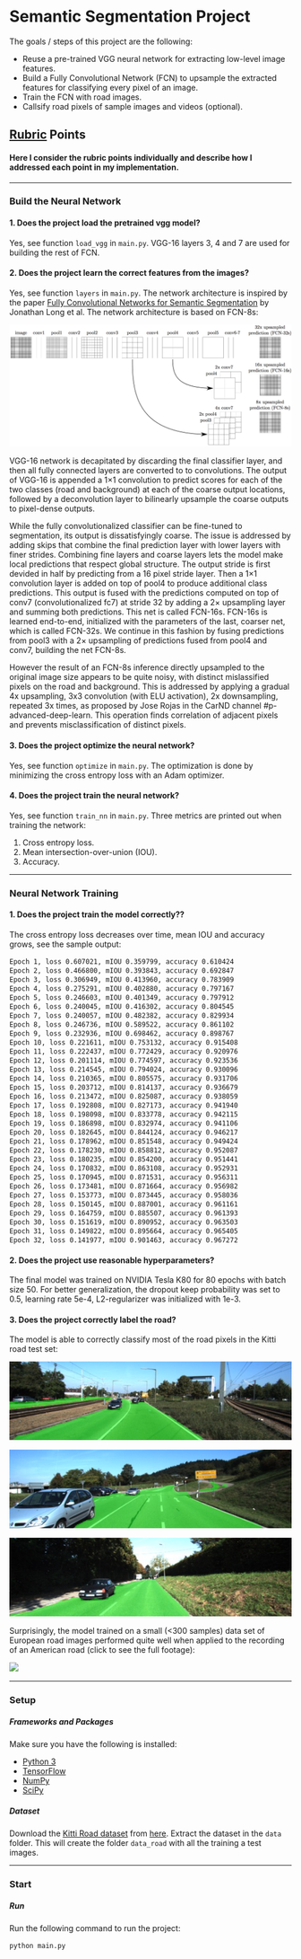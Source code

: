 # Semantic Segmentation Project
The goals / steps of this project are the following:

* Reuse a pre-trained VGG neural network for extracting low-level image features.
* Build a Fully Convolutional Network (FCN) to upsample the extracted features for classifying every pixel of an image.
* Train the FCN with road images.
* Callsify road pixels of sample images and videos (optional).

## [Rubric](https://review.udacity.com/#!/rubrics/989/view) Points
#### Here I consider the rubric points individually and describe how I addressed each point in my implementation.  

---
### Build the Neural Network

#### 1. Does the project load the pretrained vgg model?

Yes, see function `load_vgg` in `main.py`. VGG-16 layers 3, 4 and 7 are used for building the rest of FCN.

#### 2. Does the project learn the correct features from the images?

Yes, see function `layers` in `main.py`. The network architecture is inspired by the paper [Fully Convolutional Networks for Semantic Segmentation](https://people.eecs.berkeley.edu/~jonlong/long_shelhamer_fcn.pdf) by Jonathan Long et al. The network architecture is based on FCN-8s:
<p align="center"><img src="img/fcn-8.png" alt="FCN-8s"/></p>

VGG-16 network is decapitated by discarding the final classifier layer, and then all fully connected layers are converted to to convolutions. The output of VGG-16 is appended a 1×1 convolution to predict scores for each of the two classes (road and background) at each of the coarse output locations, followed by a deconvolution layer to bilinearly upsample the coarse outputs to pixel-dense outputs.

While the fully convolutionalized classifier can be fine-tuned to segmentation, its output is dissatisfyingly coarse. The issue is addressed by adding skips that combine the final prediction layer with lower layers with finer strides. Combining fine layers and coarse layers lets the model make local predictions that respect global structure. The output stride is first devided in half by predicting from a 16 pixel stride layer. Then a 1×1 convolution layer is added on top of pool4 to produce additional class predictions. This output is fused with the predictions computed on top of conv7 (convolutionalized fc7) at stride 32 by adding a 2× upsampling layer and summing both predictions. This net is called FCN-16s. FCN-16s is learned end-to-end, initialized with the parameters of the last, coarser net, which is called FCN-32s. We continue in this fashion by fusing predictions from pool3 with a 2× upsampling of predictions fused from pool4 and conv7, building the net FCN-8s.

However the result of an FCN-8s inference directly upsampled to the original image size appears to be quite noisy, with distinct mislassified pixels on the road and background. This is addressed by applying a gradual 4x upsampling, 3x3 convolution (with ELU activation), 2x downsampling, repeated 3x times, as proposed by Jose Rojas in the CarND channel #p-advanced-deep-learn. This operation finds correlation of adjacent pixels and prevents misclassification of distinct pixels.

#### 3. Does the project optimize the neural network?

Yes, see function `optimize` in `main.py`. The optimization is done by minimizing the cross entropy loss with an Adam optimizer.

#### 4. Does the project train the neural network?

Yes, see function `train_nn` in `main.py`. Three metrics are printed out when training the network:
1. Cross entropy loss.
2. Mean intersection-over-union (IOU).
3. Accuracy.

---
### Neural Network Training

#### 1. Does the project train the model correctly??

The cross entropy loss decreases over time, mean IOU and accuracy grows, see the sample output:
```
Epoch 1, loss 0.607021, mIOU 0.359799, accuracy 0.610424
Epoch 2, loss 0.466800, mIOU 0.393843, accuracy 0.692847
Epoch 3, loss 0.306949, mIOU 0.413960, accuracy 0.783909
Epoch 4, loss 0.275291, mIOU 0.402880, accuracy 0.797167
Epoch 5, loss 0.246603, mIOU 0.401349, accuracy 0.797912
Epoch 6, loss 0.240045, mIOU 0.416302, accuracy 0.804545
Epoch 7, loss 0.240057, mIOU 0.482382, accuracy 0.829934
Epoch 8, loss 0.246736, mIOU 0.589522, accuracy 0.861102
Epoch 9, loss 0.232936, mIOU 0.698462, accuracy 0.898767
Epoch 10, loss 0.221611, mIOU 0.753132, accuracy 0.915408
Epoch 11, loss 0.222437, mIOU 0.772429, accuracy 0.920976
Epoch 12, loss 0.201114, mIOU 0.774597, accuracy 0.923536
Epoch 13, loss 0.214545, mIOU 0.794024, accuracy 0.930096
Epoch 14, loss 0.210365, mIOU 0.805575, accuracy 0.931706
Epoch 15, loss 0.203712, mIOU 0.814137, accuracy 0.936679
Epoch 16, loss 0.213472, mIOU 0.825087, accuracy 0.938059
Epoch 17, loss 0.192808, mIOU 0.827173, accuracy 0.941940
Epoch 18, loss 0.198098, mIOU 0.833778, accuracy 0.942115
Epoch 19, loss 0.186898, mIOU 0.832974, accuracy 0.941106
Epoch 20, loss 0.182645, mIOU 0.844124, accuracy 0.946217
Epoch 21, loss 0.178962, mIOU 0.851548, accuracy 0.949424
Epoch 22, loss 0.178230, mIOU 0.858812, accuracy 0.952087
Epoch 23, loss 0.180235, mIOU 0.854200, accuracy 0.951441
Epoch 24, loss 0.170832, mIOU 0.863108, accuracy 0.952931
Epoch 25, loss 0.170945, mIOU 0.871531, accuracy 0.956311
Epoch 26, loss 0.173481, mIOU 0.871664, accuracy 0.956982
Epoch 27, loss 0.153773, mIOU 0.873445, accuracy 0.958036
Epoch 28, loss 0.150145, mIOU 0.887001, accuracy 0.961161
Epoch 29, loss 0.164759, mIOU 0.885507, accuracy 0.961393
Epoch 30, loss 0.151619, mIOU 0.890952, accuracy 0.963503
Epoch 31, loss 0.149822, mIOU 0.895664, accuracy 0.965405
Epoch 32, loss 0.141977, mIOU 0.901463, accuracy 0.967272
```

#### 2. Does the project use reasonable hyperparameters?

The final model was trained on NVIDIA Tesla K80 for 80 epochs with batch size 50. For better generalization, the dropout keep probability was set to 0.5, learning rate 5e-4, L2-regularizer was initialized with 1e-3.

#### 3. Does the project correctly label the road?

The model is able to correctly classify most of the road pixels in the Kitti road test set:
<p align="center"><img src="img/um_000005.jpeg" alt="Sample 1"/></p>
<p align="center"><img src="img/umm_000035.jpeg" alt="Sample 2"/></p>
<p align="center"><img src="img/um_000019.jpeg" alt="Sample 3"/></p>

Surprisingly, the model trained on a small (<300 samples) data set of European road images performed quite well when applied to the recording of an American road (click to see the full footage):

[![](img/out_video.gif)](https://youtu.be/HFA80laYi8k "Semantic Segmentation")

---
### Setup
##### Frameworks and Packages
Make sure you have the following is installed:
 - [Python 3](https://www.python.org/)
 - [TensorFlow](https://www.tensorflow.org/)
 - [NumPy](http://www.numpy.org/)
 - [SciPy](https://www.scipy.org/)
 
##### Dataset
Download the [Kitti Road dataset](http://www.cvlibs.net/datasets/kitti/eval_road.php) from [here](http://www.cvlibs.net/download.php?file=data_road.zip).  Extract the dataset in the `data` folder.  This will create the folder `data_road` with all the training a test images.

---
### Start
##### Run
Run the following command to run the project:
```
python main.py
```
